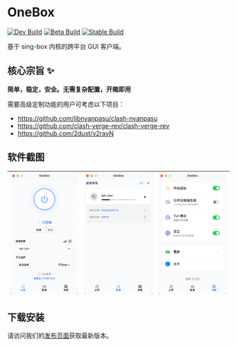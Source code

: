 # OneBox
[![Dev Build](https://github.com/OneOhCloud/OneBox/actions/workflows/dev-release.yml/badge.svg)](https://github.com/OneOhCloud/OneBox/actions/workflows/dev-release.yml)
[![Beta Build](https://github.com/OneOhCloud/OneBox/actions/workflows/beta-release.yml/badge.svg)](https://github.com/OneOhCloud/OneBox/actions/workflows/beta-release.yml)
[![Stable Build](https://github.com/OneOhCloud/OneBox/actions/workflows/stable-release.yml/badge.svg)](https://github.com/OneOhCloud/OneBox/actions/workflows/stable-release.yml)

基于 sing-box 内核的跨平台 GUI 客户端。

## 核心宗旨 ✨

**简单，稳定，安全。无需复杂配置，开箱即用**


需要高级定制功能的用户可考虑以下项目：

- https://github.com/libnyanpasu/clash-nyanpasu
- https://github.com/clash-verge-rev/clash-verge-rev
- https://github.com/2dust/v2rayN


## 软件截图 

|![主页](./docs/image/zh/Home.png)|![配置](./docs/image/zh/Config.png)|![设置](./docs/image/zh/Settings.png)|
|:---:|:---:|:---:|

## 下载安装 

请访问我们的[发布页面](https://github.com/OneOhCloud/OneBox/releases)获取最新版本。

